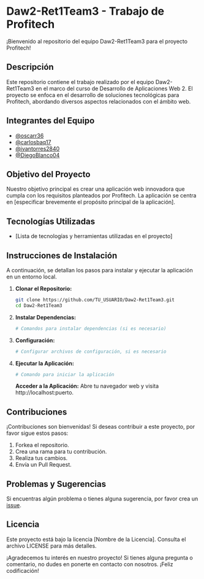 # Daw2-Ret1Team3 - Trabajo de Profitech

¡Bienvenido al repositorio del equipo Daw2-Ret1Team3 para el proyecto Profitech!

## Descripción

Este repositorio contiene el trabajo realizado por el equipo Daw2-Ret1Team3 en el marco del curso de Desarrollo de Aplicaciones Web 2. El proyecto se enfoca en el desarrollo de soluciones tecnológicas para Profitech, abordando diversos aspectos relacionados con el ámbito web.

## Integrantes del Equipo

- [@oscarr36](https://github.com/oscarr36)
- [@carlosbaq17](https://github.com/carlosbaq17)
- [@ivantorres2840](https://github.com/ivantorres2840)
- [@DiegoBlanco04](https://github.com/DiegoBlanco04)


## Objetivo del Proyecto

Nuestro objetivo principal es crear una aplicación web innovadora que cumpla con los requisitos planteados por Profitech. La aplicación se centra en [especificar brevemente el propósito principal de la aplicación].

## Tecnologías Utilizadas

- [Lista de tecnologías y herramientas utilizadas en el proyecto]

## Instrucciones de Instalación

A continuación, se detallan los pasos para instalar y ejecutar la aplicación en un entorno local.

1. **Clonar el Repositorio:**

    ```bash
    git clone https://github.com/TU_USUARIO/Daw2-Ret1Team3.git
    cd Daw2-Ret1Team3
    ```

2. **Instalar Dependencias:**

    ```bash
    # Comandos para instalar dependencias (si es necesario)
    ```

3. **Configuración:**

    ```bash
    # Configurar archivos de configuración, si es necesario
    ```

4. **Ejecutar la Aplicación:**

    ```bash
    # Comando para iniciar la aplicación
    ```

    **Acceder a la Aplicación:**
    Abre tu navegador web y visita http://localhost:puerto.

## Contribuciones

¡Contribuciones son bienvenidas! Si deseas contribuir a este proyecto, por favor sigue estos pasos:

1. Forkea el repositorio.
2. Crea una rama para tu contribución.
3. Realiza tus cambios.
4. Envía un Pull Request.

## Problemas y Sugerencias

Si encuentras algún problema o tienes alguna sugerencia, por favor crea un [issue](https://github.com/TU_USUARIO/Daw2-Ret1Team3/issues).

## Licencia

Este proyecto está bajo la licencia [Nombre de la Licencia]. Consulta el archivo LICENSE para más detalles.

¡Agradecemos tu interés en nuestro proyecto! Si tienes alguna pregunta o comentario, no dudes en ponerte en contacto con nosotros. ¡Feliz codificación!
